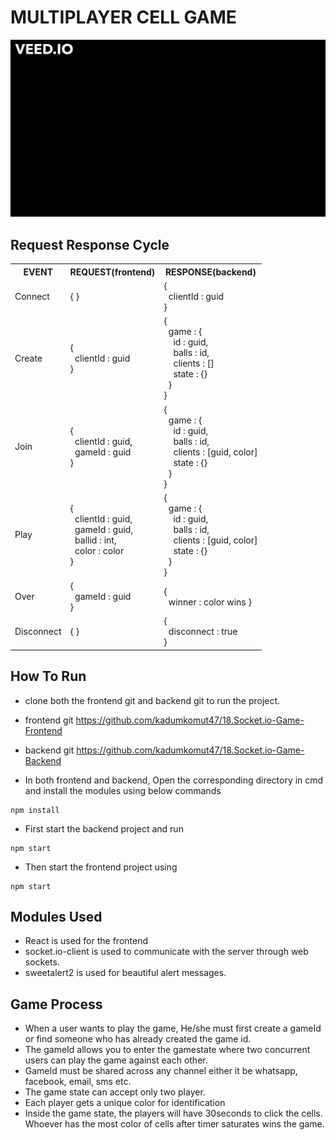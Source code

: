
# MULTIPLAYER CELL GAME

![](socketgame.gif)

## Request Response Cycle
  
<table align="center">
  <tr>
    <th>EVENT</td>
    <th>REQUEST(frontend)</td>
    <th>RESPONSE(backend)</td>
  </tr>
  <tr>
    <td>Connect</td>
    <td> { } </td>
    <td> { <br> &nbsp;&nbsp;clientId : guid <br> }</td>
  </tr>
  <tr>
    <td>Create</td>
    <td> { <br> &nbsp;&nbsp;clientId : guid <br> } </td>
    <td> { <br> &nbsp;&nbsp;game : { <br> &nbsp;&nbsp;&nbsp;&nbsp;id : guid, <br> &nbsp;&nbsp;&nbsp;&nbsp;balls : id, <br> &nbsp;&nbsp;&nbsp;&nbsp;clients : [] <br> &nbsp;&nbsp;&nbsp;&nbsp;state : {} <br> &nbsp;&nbsp;} <br> }</td>
  </tr>
  <tr>
    <td>Join</td>
    <td> { <br> &nbsp;&nbsp;clientId : guid, <br>&nbsp;&nbsp;gameId : guid <br> } </td>
    <td> { <br> &nbsp;&nbsp;game : { <br> &nbsp;&nbsp;&nbsp;&nbsp;id : guid, <br> &nbsp;&nbsp;&nbsp;&nbsp;balls : id, <br> &nbsp;&nbsp;&nbsp;&nbsp;clients : [guid, color] <br> &nbsp;&nbsp;&nbsp;&nbsp;state : {} <br> &nbsp;&nbsp;} <br> }</td>
  </tr>
  <tr>
    <td>Play</td>
    <td> { <br> &nbsp;&nbsp;clientId : guid, <br>&nbsp;&nbsp;gameId : guid, <br>&nbsp;&nbsp;ballid : int, <br>&nbsp;&nbsp;color : color<br> } </td>
    <td> { <br> &nbsp;&nbsp;game : { <br> &nbsp;&nbsp;&nbsp;&nbsp;id : guid, <br> &nbsp;&nbsp;&nbsp;&nbsp;balls : id, <br> &nbsp;&nbsp;&nbsp;&nbsp;clients : [guid, color] <br> &nbsp;&nbsp;&nbsp;&nbsp;state : {} <br> &nbsp;&nbsp;} <br> }</td>
  </tr>
  <tr>
    <td>Over</td>
    <td> { <br> &nbsp;&nbsp;gameId : guid<br> } </td>
    <td> { <br> &nbsp;&nbsp;winner : color wins }</td>
  </tr>
  <tr>
    <td>Disconnect</td>
    <td> { } </td>
    <td> { <br> &nbsp;&nbsp;disconnect : true <br> }</td>
  </tr>
</table>

## How To Run

- clone both the frontend git and backend git to run the project.
- frontend git
https://github.com/kadumkomut47/18.Socket.io-Game-Frontend
- backend git
https://github.com/kadumkomut47/18.Socket.io-Game-Backend

- In both frontend and backend, Open the corresponding directory in cmd and install the modules using below commands
```
npm install
```
- First start the backend project and run 
```
npm start
```
- Then start the frontend project using
```
npm start
```

## Modules Used

- React is used for the frontend
- socket.io-client is used to communicate with the server through web sockets.
- sweetalert2 is used for beautiful alert messages.

## Game Process 

- When a user wants to play the game, He/she must first create a gameId or find someone who has already created the game id.
- The gameId allows you to enter the gamestate where two concurrent users can play the game against each other.
- GameId must be shared across any channel either it be whatsapp, facebook, email, sms etc.
- The game state can accept only two player.
- Each player gets a unique color for identification
- Inside the game state, the players will have 30seconds to click the cells. Whoever has the most color of cells after timer saturates wins the game.






